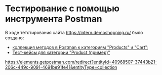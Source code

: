 # Тестирование с помощью инструмента Postman

В ходе тетстирования сайта https://intern.demoshopping.ru/ было создано:
 * [коллекция методов в Postman к категориям "Products" и "Cart"](https://www.postman.com/galactic-rocket-416971/workspace/test/collection/40968507-26411a7f-4f24-4560-af05-a42e9464292d?action=share&creator=40968507);
 * [Тест-кейсы для категории "Product (пример)"](https://docs.google.com/spreadsheets/d/15fH_Ft52hxNWzqmBsT8bPHxnl8G5L46dAnTZMeMDYF0/edit?usp=sharing)

https://elements.getpostman.com/redirect?entityId=40968507-37443b21-206c-449c-9091-4691be91fe41&entityType=collection
